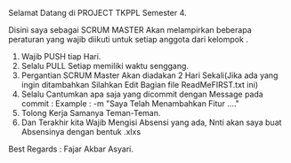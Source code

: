 Selamat Datang di PROJECT TKPPL Semester 4.

Disini saya sebagai SCRUM MASTER Akan melampirkan beberapa peraturan yang wajib diikuti untuk setiap anggota dari kelompok .

1. Wajib PUSH tiap Hari.
2. Selalu PULL Setiap memiliki waktu senggang.
3. Pergantian SCRUM Master Akan diadakan 2 Hari Sekali(Jika ada yang ingin ditambahkan Silahkan Edit Bagian file ReadMeFIRST.txt ini)
4. Selalu Cantumkan apa saja yang dicommit dengan Message pada commit : 
Example : 
      -m "Saya Telah Menambahkan Fitur ...."
5. Tolong Kerja Samanya Teman-Teman.
6. Dan Terakhir kita Wajib Mengisi Absensi yang ada, Nnti akan saya buat Absensinya dengan bentuk .xlxs

Best Regards : Fajar Akbar Asyari.
